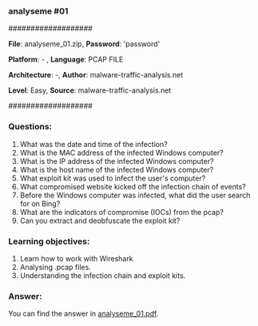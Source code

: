 ### analyseme #01

###################

**File**: analyseme_01.zip,    **Password**: 'password'

**Platform**: - ,   **Language**: PCAP FILE

**Architecture**: -,   **Author**: malware-traffic-analysis.net

**Level**: Easy,    **Source**: malware-traffic-analysis.net

###################

### Questions:

1. What was the date and time of the infection?
2. What is the MAC address of the infected Windows computer?
3. What is the IP address of the infected Windows computer?
4. What is the host name of the infected Windows computer?
5. What exploit kit was used to infect the user's computer?
6. What compromised website kicked off the infection chain of events?
7. Before the Windows computer was infected, what did the user search for on Bing?
8. What are the indicators of compromise (IOCs) from the pcap?
9. Can you extract and deobfuscate the exploit kit?


### Learning objectives:

1. Learn how to work with Wireshark
2. Analysing .pcap files.
3. Understanding the infection chain and exploit kits.

### Answer:

You can find the answer in [analyseme_01.pdf](https://github.com/filovirid/crackmes/blob/master/analyseme01/analyseme_01.pdf).

